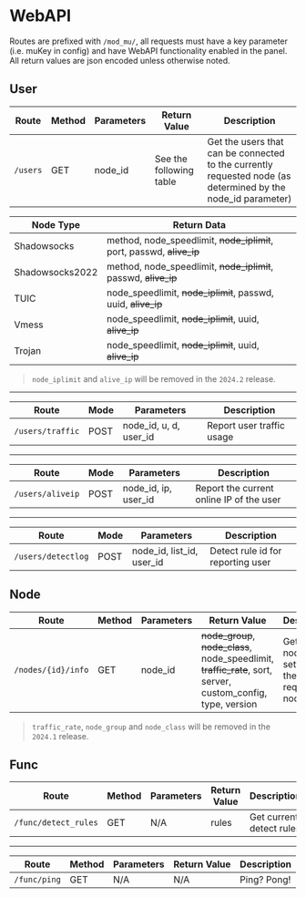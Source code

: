 # WebAPI

Routes are prefixed with `/mod_mu/`, all requests must have a key parameter (i.e. muKey in config) and have WebAPI functionality enabled in the panel. All return values are json encoded unless otherwise noted.

## User

Route | Method | Parameters | Return Value | Description
-----|------|-----|-------|----
`/users` | GET | node_id | See the following table | Get the users that can be connected to the currently requested node (as determined by the node_id parameter)

Node Type | Return Data
--------|--------
Shadowsocks | method, node_speedlimit, ~~node_iplimit~~, port, passwd, ~~alive_ip~~
Shadowsocks2022 | method, node_speedlimit, ~~node_iplimit~~, passwd, ~~alive_ip~~
TUIC | node_speedlimit, ~~node_iplimit~~, passwd, uuid, ~~alive_ip~~
Vmess  | node_speedlimit, ~~node_iplimit~~, uuid, ~~alive_ip~~
Trojan | node_speedlimit, ~~node_iplimit~~, uuid, ~~alive_ip~~

> `node_iplimit` and `alive_ip` will be removed in the `2024.2` release.
 
---
Route | Mode | Parameters | Description
-----|------|-----|-------
`/users/traffic` | POST | node_id, u, d, user_id | Report user traffic usage

---
Route | Mode | Parameters | Description
-----|------|-----|-------
`/users/aliveip` | POST | node_id, ip, user_id | Report the current online IP of the user

---
Route | Mode | Parameters | Description
-----|------|-----|-------
`/users/detectlog` | POST | node_id, list_id, user_id | Detect rule id for reporting user

## Node

Route | Method | Parameters | Return Value | Description
-----|------|-----|-------|----
`/nodes/{id}/info` | GET | node_id | ~~node_group~~, ~~node_class~~, node_speedlimit, ~~traffic_rate~~, sort, server, custom_config, type, version | Get the node settings for the current requesting node

> `traffic_rate`, `node_group` and `node_class` will be removed in the `2024.1` release.

## Func

Route | Method | Parameters | Return Value | Description
-----|------|-----|-------|----
`/func/detect_rules` | GET | N/A | rules | Get current detect rules

---
Route | Method | Parameters | Return Value | Description
-----|------|-----|-------|----
`/func/ping` | GET | N/A | N/A | Ping? Pong!
